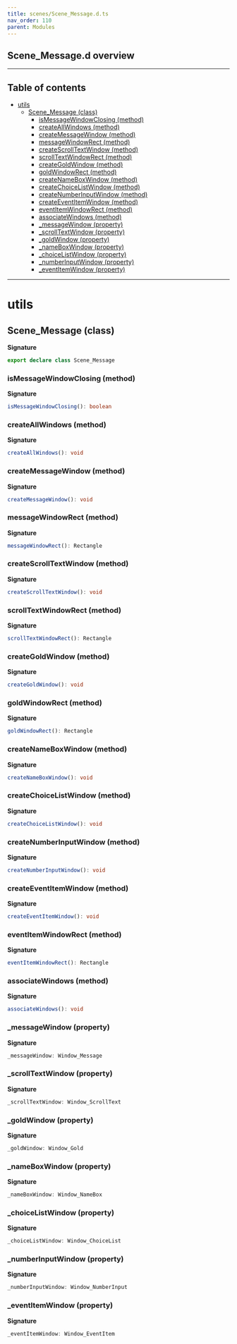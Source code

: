 ```yaml
---
title: scenes/Scene_Message.d.ts
nav_order: 110
parent: Modules
---
```


## Scene_Message.d overview

---

<h2 class="text-delta">Table of contents</h2>

- [utils](#utils)
  - [Scene_Message (class)](#scene_message-class)
    - [isMessageWindowClosing (method)](#ismessagewindowclosing-method)
    - [createAllWindows (method)](#createallwindows-method)
    - [createMessageWindow (method)](#createmessagewindow-method)
    - [messageWindowRect (method)](#messagewindowrect-method)
    - [createScrollTextWindow (method)](#createscrolltextwindow-method)
    - [scrollTextWindowRect (method)](#scrolltextwindowrect-method)
    - [createGoldWindow (method)](#creategoldwindow-method)
    - [goldWindowRect (method)](#goldwindowrect-method)
    - [createNameBoxWindow (method)](#createnameboxwindow-method)
    - [createChoiceListWindow (method)](#createchoicelistwindow-method)
    - [createNumberInputWindow (method)](#createnumberinputwindow-method)
    - [createEventItemWindow (method)](#createeventitemwindow-method)
    - [eventItemWindowRect (method)](#eventitemwindowrect-method)
    - [associateWindows (method)](#associatewindows-method)
    - [\_messageWindow (property)](#_messagewindow-property)
    - [\_scrollTextWindow (property)](#_scrolltextwindow-property)
    - [\_goldWindow (property)](#_goldwindow-property)
    - [\_nameBoxWindow (property)](#_nameboxwindow-property)
    - [\_choiceListWindow (property)](#_choicelistwindow-property)
    - [\_numberInputWindow (property)](#_numberinputwindow-property)
    - [\_eventItemWindow (property)](#_eventitemwindow-property)

---

# utils

## Scene_Message (class)

**Signature**

```ts
export declare class Scene_Message
```

### isMessageWindowClosing (method)

**Signature**

```ts
isMessageWindowClosing(): boolean
```

### createAllWindows (method)

**Signature**

```ts
createAllWindows(): void
```

### createMessageWindow (method)

**Signature**

```ts
createMessageWindow(): void
```

### messageWindowRect (method)

**Signature**

```ts
messageWindowRect(): Rectangle
```

### createScrollTextWindow (method)

**Signature**

```ts
createScrollTextWindow(): void
```

### scrollTextWindowRect (method)

**Signature**

```ts
scrollTextWindowRect(): Rectangle
```

### createGoldWindow (method)

**Signature**

```ts
createGoldWindow(): void
```

### goldWindowRect (method)

**Signature**

```ts
goldWindowRect(): Rectangle
```

### createNameBoxWindow (method)

**Signature**

```ts
createNameBoxWindow(): void
```

### createChoiceListWindow (method)

**Signature**

```ts
createChoiceListWindow(): void
```

### createNumberInputWindow (method)

**Signature**

```ts
createNumberInputWindow(): void
```

### createEventItemWindow (method)

**Signature**

```ts
createEventItemWindow(): void
```

### eventItemWindowRect (method)

**Signature**

```ts
eventItemWindowRect(): Rectangle
```

### associateWindows (method)

**Signature**

```ts
associateWindows(): void
```

### \_messageWindow (property)

**Signature**

```ts
_messageWindow: Window_Message
```

### \_scrollTextWindow (property)

**Signature**

```ts
_scrollTextWindow: Window_ScrollText
```

### \_goldWindow (property)

**Signature**

```ts
_goldWindow: Window_Gold
```

### \_nameBoxWindow (property)

**Signature**

```ts
_nameBoxWindow: Window_NameBox
```

### \_choiceListWindow (property)

**Signature**

```ts
_choiceListWindow: Window_ChoiceList
```

### \_numberInputWindow (property)

**Signature**

```ts
_numberInputWindow: Window_NumberInput
```

### \_eventItemWindow (property)

**Signature**

```ts
_eventItemWindow: Window_EventItem
```
